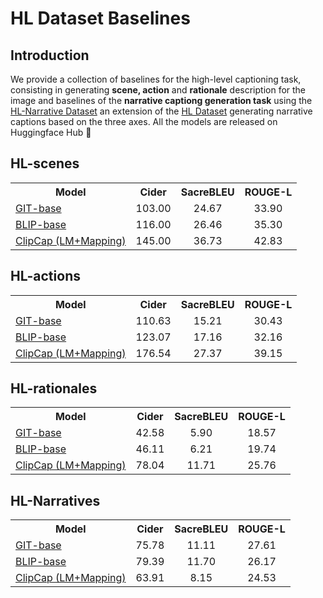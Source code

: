 # HL Dataset Baselines
## Introduction
We provide a collection of baselines for the high-level captioning task, consisting in generating **scene, action** and **rationale** description for the image and baselines of the **narrative captiong generation task** using the [HL-Narrative Dataset](https://huggingface.co/datasets/michelecafagna26/hl-narratives) an extension of the [HL Dataset](https://huggingface.co/datasets/michelecafagna26/hl) generating narrative captions based on the three axes.
All the models are released on Huggingface Hub 🤗

## HL-scenes

<table><tbody>
<!-- START TABLE -->
<!-- TABLE HEADER -->
<th valign="bottom">Model</th>
<th valign="bottom">Cider</th>
<th valign="bottom">SacreBLEU</th>
<th valign="bottom">ROUGE-L</th>
<!-- TABLE BODY -->
<!-- ROW: GIT -->
<tr><td align="left"><a href="https://huggingface.co/michelecafagna26/git-base-captioning-ft-hl-scenes">GIT-base</a></td>
<td align="center">103.00</td>
<td align="center">24.67</td>
<td align="center">33.90</td>
</tr>
<!-- ROW: BLIP -->
<tr><td align="left"><a href="https://huggingface.co/michelecafagna26/blip-base-captioning-ft-hl-scenes">BLIP-base</a></td>
<td align="center">116.00</td>
<td align="center">26.46</td>
<td align="center">35.30</td>
<!-- ROW: ClipCap -->
<tr><td align="left"><a href="https://huggingface.co/michelecafagna26/clipcap-base-captioning-ft-hl-scenes">ClipCap (LM+Mapping)</a></td>
<td align="center">145.00</td>
<td align="center">36.73</td>
<td align="center">42.83</td>
</tr>
</tbody></table>

## HL-actions

<table><tbody>
<!-- START TABLE -->
<!-- TABLE HEADER -->
<th valign="bottom">Model</th>
<th valign="bottom">Cider</th>
<th valign="bottom">SacreBLEU</th>
<th valign="bottom">ROUGE-L</th>
<!-- TABLE BODY -->
<!-- ROW: GIT -->
<tr><td align="left"><a href="https://huggingface.co/michelecafagna26/git-base-captioning-ft-hl-actions">GIT-base</a></td>
<td align="center">110.63</td>
<td align="center">15.21</td>
<td align="center">30.43</td>
</tr>
<!-- ROW: BLIP -->
<tr><td align="left"><a href="https://huggingface.co/michelecafagna26/blip-base-captioning-ft-hl-actions">BLIP-base</a></td>
<td align="center">123.07</td>
<td align="center">17.16</td>
<td align="center">32.16</td>
<!-- ROW: ClipCap -->
<tr><td align="left"><a href="https://huggingface.co/michelecafagna26/clipcap-base-captioning-ft-hl-actions">ClipCap (LM+Mapping)</a></td>
<td align="center">176.54</td>
<td align="center">27.37</td>
<td align="center">39.15</td>
</tr>
</tbody></table>

## HL-rationales

<table><tbody>
<!-- START TABLE -->
<!-- TABLE HEADER -->
<th valign="bottom">Model</th>
<th valign="bottom">Cider</th>
<th valign="bottom">SacreBLEU</th>
<th valign="bottom">ROUGE-L</th>
<!-- TABLE BODY -->
<!-- ROW: GIT -->
<tr><td align="left"><a href="https://huggingface.co/michelecafagna26/git-base-captioning-ft-hl-rationales">GIT-base</a></td>
<td align="center">42.58</td>
<td align="center">5.90</td>
<td align="center">18.57</td>
</tr>
<!-- ROW: BLIP -->
<tr><td align="left"><a href="https://huggingface.co/michelecafagna26/blip-base-captioning-ft-hl-rationales">BLIP-base</a></td>
<td align="center">46.11</td>
<td align="center">6.21</td>
<td align="center">19.74</td>
<!-- ROW: ClipCap -->
<tr><td align="left"><a href="https://huggingface.co/michelecafagna26/clipcap-base-captioning-ft-hl-rationales">ClipCap (LM+Mapping)</a></td>
<td align="center">78.04</td>
<td align="center">11.71</td>
<td align="center">25.76</td>
</tr>
</tbody></table>

## HL-Narratives

<table><tbody>
<!-- START TABLE -->
<!-- TABLE HEADER -->
<th valign="bottom">Model</th>
<th valign="bottom">Cider</th>
<th valign="bottom">SacreBLEU</th>
<th valign="bottom">ROUGE-L</th>
<!-- TABLE BODY -->
<!-- ROW: GIT -->
<tr><td align="left"><a href="https://huggingface.co/michelecafagna26/git-base-captioning-ft-hl-narratives">GIT-base</a></td>
<td align="center">75.78</td>
<td align="center">11.11</td>
<td align="center">27.61</td>
</tr>
<!-- ROW: BLIP -->
<tr><td align="left"><a href="https://huggingface.co/michelecafagna26/blip-base-captioning-ft-hl-narratives">BLIP-base</a></td>
<td align="center">79.39</td>
<td align="center">11.70</td>
<td align="center">26.17</td>
<!-- ROW: ClipCap -->
<tr><td align="left"><a href="https://huggingface.co/michelecafagna26/clipcap-base-captioning-ft-hl-narratives">ClipCap (LM+Mapping)</a></td>
<td align="center">63.91</td>
<td align="center">8.15</td>
<td align="center">24.53</td>
</tr>
</tbody></table>
